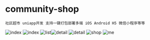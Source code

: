 # community-shop
```text
社区超市 uniapp开发 支持一键打包部署多端 iOS Android H5 微信小程序等等
```
![index](https://github.com/ChenAiwei/community-shop/blob/master/static/img/pics/index1.jpg) ![index](https://github.com/ChenAiwei/community-shop/blob/master/static/img/pics/index2.jpg) ![list](https://github.com/ChenAiwei/community-shop/blob/master/static/img/pics/list1.jpg)![detail](https://github.com/ChenAiwei/community-shop/blob/master/static/img/pics/detail.jpg) 
![detail](https://github.com/ChenAiwei/community-shop/blob/master/static/img/pics/detail2.jpg) ![shop](https://github.com/ChenAiwei/community-shop/blob/master/static/img/pics/shop.jpg) ![me](https://github.com/ChenAiwei/community-shop/blob/master/static/img/pics/me.jpg)